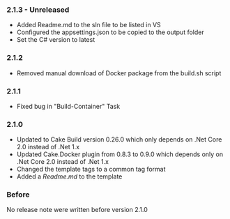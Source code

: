 ### 2.1.3 - Unreleased
* Added Readme.md to the sln file to be listed in VS
* Configured the appsettings.json to be copied to the output folder
* Set the C# version to latest

### 2.1.2
* Removed manual download of Docker package from the build.sh script

### 2.1.1
* Fixed bug in "Build-Container" Task

### 2.1.0
* Updated to Cake Build version 0.26.0 which only depends on .Net Core 2.0 instead of .Net 1.x
* Updated Cake.Docker plugin from 0.8.3 to 0.9.0 which depends only on .Net Core 2.0 instead of .Net 1.x
* Changed the template tags to a common tag format
* Added a *Readme.md* to the template

### Before
No release note were written before version 2.1.0